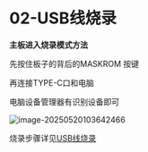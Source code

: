 # 02-USB线烧录

**主板进入烧录模式方法**

先按住板子的背后的MASKROM 按键

再连接TYPE-C口和电脑

电脑设备管理器有识别设备即可

![image-20250520103642466](http://tanzhtanzh.oss-cn-shenzhen.aliyuncs.com/img/image-20250520103642466.png)

烧录步骤详见[USB线烧录](../../../common/zh/全志烧录/USB线烧录.md)

